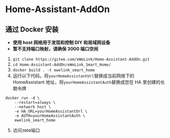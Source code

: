 # Home-Assistant-AddOn

## 通过 Docker 安装

-   **使用 host 网络用于发现和控制 DIY 和局域网设备**
-   **暂不支持端口映射，请确保 3000 端口空闲**

1. `git clone https://gitee.com/eWeLink/Home-Assistant-AddOn.git`
2. `cd Home-Assistant-AddOn/eWeLink_Smart_Home/`
3. `docker build . -t ewelink_smart_home`
4. 运行以下代码，将`yourHomeAssistantUrl`替换成当前网络下的 HomeAssistant 地址，将`yourHomeAssistantAuth`替换成您在 HA 里创建的长期令牌

```
docker run -d \
    --restart=always \
    --network host \
    -e HA_URL=yourHomeAssistantUrl \
    -e AUTH=yourHomeAssistantAuth \
    ewelink_smart_home
```

5. 访问`3000`端口
